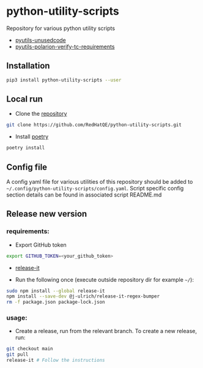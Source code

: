 # python-utility-scripts
Repository for various python utility scripts
* [pyutils-unusedcode](https://github.com/RedHatQE/python-utility-scripts/blob/main/apps/unused_code/README.md)
* [pyutils-polarion-verify-tc-requirements](https://github.com/RedHatQE/python-utility-scripts/blob/main/apps/polarion/README.md)

## Installation

```bash
pip3 install python-utility-scripts --user
```

## Local run
* Clone the [repository](https://github.com/RedHatQE/python-utility-scripts.git)

```bash
git clone https://github.com/RedHatQE/python-utility-scripts.git
```

* Install [poetry](https://github.com/python-poetry/poetry)

```bash
poetry install
```

## Config file
A config yaml file for various utilities of this repository should be added to
`~/.config/python-utility-scripts/config.yaml`. Script specific config section details can be found in associated script README.md


## Release new version
### requirements:
* Export GitHub token

```bash
export GITHUB_TOKEN=<your_github_token>
```

* [release-it](https://github.com/release-it/release-it)

* Run the following once (execute outside repository dir for example `~/`):

```bash
sudo npm install --global release-it
npm install --save-dev @j-ulrich/release-it-regex-bumper
rm -f package.json package-lock.json
```

### usage:
* Create a release, run from the relevant branch.
To create a new release, run:

```bash
git checkout main
git pull
release-it # Follow the instructions
```

